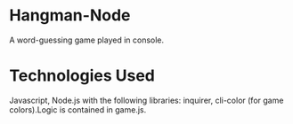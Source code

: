 # Hangman-Node
A word-guessing game played in console. 

# Technologies Used
Javascript, Node.js with the following libraries: inquirer, cli-color (for game colors).Logic is contained in game.js.
